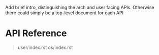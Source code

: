 <div class="todo">

Add brief intro, distinguishing the arch and user facing APIs. Otherwise
there could simply be a top-level document for each API

</div>

# API Reference

> user/index.rst os/index.rst
